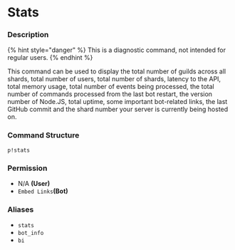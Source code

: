 # Stats

### Description

{% hint style="danger" %}
This is a diagnostic command, not intended for regular users.
{% endhint %}

This command can be used to display the total number of guilds across all shards, total number of users, total number of shards, latency to the API, total memory usage, total number of events being processed, the total number of commands processed from the last bot restart, the version number of Node.JS, total uptime, some important bot-related links, the last GitHub commit and the shard number your server is currently being hosted on.

### Command Structure

```
p!stats
```

### **Permission**

* N/A **\(User\)**
* `Embed Links`**\(Bot\)**

### Aliases

* `stats`
* `bot_info`
* `bi`

